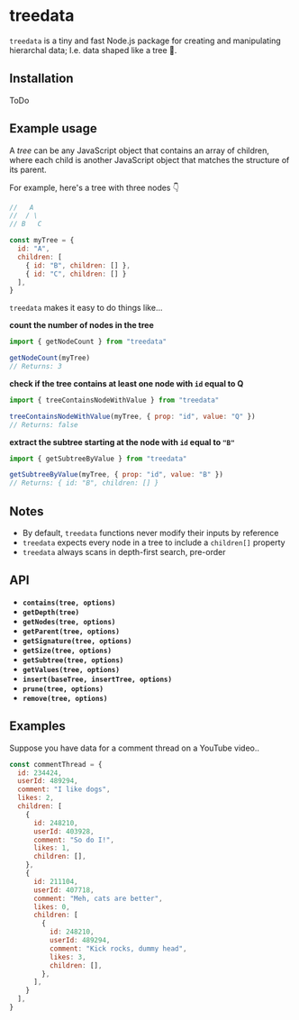 # treedata
`treedata` is a tiny and fast Node.js package for creating and manipulating hierarchal data; I.e. data shaped like a tree 🌲.

## Installation
ToDo

## Example usage
A _tree_ can be any JavaScript object that contains an array of children, where each child is another JavaScript object that matches the structure of its parent.

For example, here's a tree with three nodes 👇

```js
//   A
//  / \
// B   C

const myTree = {
  id: "A",
  children: [
    { id: "B", children: [] },
    { id: "C", children: [] }
  ],
}
```

`treedata` makes it easy to do things like...

**count the number of nodes in the tree**
```js
import { getNodeCount } from "treedata"

getNodeCount(myTree) 
// Returns: 3
```

**check if the tree contains at least one node with `id` equal to Q**
```js
import { treeContainsNodeWithValue } from "treedata"

treeContainsNodeWithValue(myTree, { prop: "id", value: "Q" }) 
// Returns: false
```

**extract the subtree starting at the node with `id` equal to `"B"`**
```js
import { getSubtreeByValue } from "treedata"

getSubtreeByValue(myTree, { prop: "id", value: "B" }) 
// Returns: { id: "B", children: [] }
```

## Notes
- By default, `treedata` functions never modify their inputs by reference
- `treedata` expects every node in a tree to include a `children[]` property
- `treedata` always scans in depth-first search, pre-order

## API
- **`contains(tree, options)`**
- **`getDepth(tree)`**
- **`getNodes(tree, options)`**
- **`getParent(tree, options)`**
- **`getSignature(tree, options)`**
- **`getSize(tree, options)`**
- **`getSubtree(tree, options)`**
- **`getValues(tree, options)`**
- **`insert(baseTree, insertTree, options)`**
- **`prune(tree, options)`**
- **`remove(tree, options)`**

## Examples
Suppose you have data for a comment thread on a YouTube video..

```js
const commentThread = {
  id: 234424,
  userId: 489294,
  comment: "I like dogs",
  likes: 2,
  children: [
    {
      id: 248210,
      userId: 403928,
      comment: "So do I!",
      likes: 1,
      children: [],
    },
    {
      id: 211104,
      userId: 407718,
      comment: "Meh, cats are better",
      likes: 0,
      children: [
        {
          id: 248210,
          userId: 489294,
          comment: "Kick rocks, dummy head",
          likes: 3,
          children: [],
        },
      ],
    }
  ],
}
```